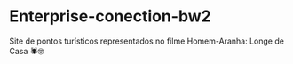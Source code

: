 # Enterprise-conection-bw2
 Site de pontos turísticos representados no filme Homem-Aranha: Longe de Casa 🕷️🤓
